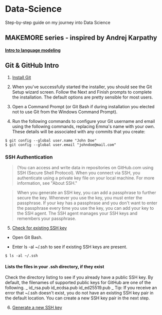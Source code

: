 # Data-Science
Step-by-step guide on my journey into Data Science

## MAKEMORE series - inspired by Andrej Karpathy

#### [Intro to language modeling](https://www.youtube.com/watch?v=PaCmpygFfXo)

## Git & GitHub Intro

1. [Install Git](https://git-scm.com/download/win)

2. When you've successfully started the installer, you should see the Git Setup wizard screen. Follow the Next and Finish prompts to complete the installation. The default options are pretty sensible for most users.

3. Open a Command Prompt (or Git Bash if during installation you elected not to use Git from the Windows Command Prompt).

4. Run the following commands to configure your Git username and email using the following commands, replacing Emma's name with your own. These details will be associated with any commits that you create:
```
$ git config --global user.name "John Doe"
$ git config --global user.email "johndoe@mail.com"
```
### SSH Authentication

> (You can access and write data in repositories on GitHub.com using SSH (Secure Shell Protocol). When you connect via SSH, you authenticate using a private key file on your local machine. For more information, see "About SSH."

> When you generate an SSH key, you can add a passphrase to further secure the key. Whenever you use the key, you must enter the passphrase. If your key has a passphrase and you don't want to enter the passphrase every time you use the key, you can add your key to the SSH agent. The SSH agent manages your SSH keys and remembers your passphrase.

5. [Check for existing SSH key](https://docs.github.com/en/authentication/connecting-to-github-with-ssh/checking-for-existing-ssh-keys)

- Open Git Bash.

- Enter ls -al ~/.ssh to see if existing SSH keys are present.
```
$ ls -al ~/.ssh
```
#### Lists the files in your .ssh directory, if they exist
Check the directory listing to see if you already have a public SSH key. By default, the filenames of supported public keys for GitHub are one of the following.
_
id_rsa.pub
id_ecdsa.pub
id_ed25519.pub
_
Tip: If you receive an error that ~/.ssh doesn't exist, you do not have an existing SSH key pair in the default location. You can create a new SSH key pair in the next step.

6. [Generate a new SSH key](https://docs.github.com/en/authentication/connecting-to-github-with-ssh/generating-a-new-ssh-key-and-adding-it-to-the-ssh-agent)

